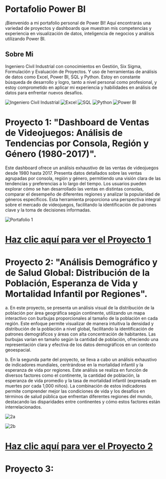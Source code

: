 # Portafolio Power BI 

¡Bienvenido a mi portafolio personal de Power BI! Aquí encontrarás una variedad de proyectos y dashboards que muestran mis competencias y experiencia en visualización de datos, inteligencia de negocios y análisis utilizando Power BI.

## Sobre Mi

Ingeniero Civil Industrial con conocimientos en Gestión, Six Sigma, Formulación y Evaluación de Proyectos. Y uso de herramientas de análisis de datos como Excel, Power BI, SQL y Python. Estoy en constante búsqueda de desarrollo y logro, tanto a nivel personal como profesional, y estoy comprometido en aplicar mi experiencia y habilidades en análisis de datos para enfrentar nuevos desafíos.

![Ingeniero Civil Industrial](https://img.shields.io/badge/Ingeniero%20Civil%20Industrial-Engineering-orange?logo=Codeforces&logoColor=white)
![Excel](https://img.shields.io/badge/Excel-Data%20Analysis-brightgreen?logo=Microsoft-Excel&logoColor=white)
![SQL](https://img.shields.io/badge/SQL-Database%20Management-blue?logo=Microsoft-SQL-Server&logoColor=white)
![Python](https://img.shields.io/badge/Python-Data%20Analysis-yellow?logo=Python&logoColor=white)
![Power BI](https://img.shields.io/badge/Power%20BI-Data%20Visualization-yellow?logo=Power-BI)


# Proyecto 1: "Dashboard de Ventas de Videojuegos: Análisis de Tendencias por Consola, Región y Género (1980-2017)".

Este dashboard ofrece un análisis exhaustivo de las ventas de videojuegos desde 1980 hasta 2017. Presenta datos detallados sobre las ventas agrupadas por consola, región y género, permitiendo una visión clara de las tendencias y preferencias a lo largo del tiempo. Los usuarios pueden explorar cómo se han desarrollado las ventas en distintas consolas, comparar el desempeño de diferentes regiones y analizar la popularidad de géneros específicos. Esta herramienta proporciona una perspectiva integral sobre el mercado de videojuegos, facilitando la identificación de patrones clave y la toma de decisiones informadas.

![Portafolio 1](https://github.com/user-attachments/assets/3a52f85a-b8f5-40e5-b035-a5a993c83a1e)

# [Haz clic aquí para ver el Proyecto 1](https://app.powerbi.com/view?r=eyJrIjoiZGU1YjBlNWEtYTZhMy00MzdlLTk4ODAtNGZhMTNjNmU5NmU5IiwidCI6IjMyNGIwZDFlLTQ0YzgtNDkyMi1hMzVmLTc5ZTY3NjUzY2IwOCIsImMiOjR9)

# Proyecto 2: "Análisis Demográfico y de Salud Global: Distribución de la Población, Esperanza de Vida y Mortalidad Infantil por Regiones".

a. En este proyecto, se presenta un análisis visual de la distribución de la población por área geográfica según continente, utilizando un mapa interactivo con burbujas proporcionales al tamaño de la población en cada región. Este enfoque permite visualizar de manera intuitiva la densidad y distribución de la población a nivel global, facilitando la identificación de patrones demográficos y áreas con alta concentración de habitantes. Las burbujas varían en tamaño según la cantidad de población, ofreciendo una representación clara y efectiva de los datos demográficos en un contexto geoespacial.

b. En la segunda parte del proyecto, se lleva a cabo un análisis exhaustivo de indicadores mundiales, centrándose en la mortalidad infantil y la esperanza de vida por regiones. Este análisis se realiza en función de diversos factores como el continente, la cantidad de población, la esperanza de vida promedio y la tasa de mortalidad infantil (expresada en muertes por cada 1,000 niños). La combinación de estos indicadores permite comprender mejor las condiciones de vida y los desafíos en términos de salud pública que enfrentan diferentes regiones del mundo, destacando las disparidades entre continentes y cómo estos factores están interrelacionados.

![2a](https://github.com/user-attachments/assets/89e1b021-2c08-4eb8-bb62-8837f6522b29)

![2b](https://github.com/user-attachments/assets/a83e4862-3330-4eae-8368-b4cc8e4b6131)

# [Haz clic aquí para ver el Proyecto 2](https://app.powerbi.com/view?r=eyJrIjoiMDIwNDBjOTgtZjU5YS00Y2MxLWFiODktZTFiYzE4N2Q4ZjI5IiwidCI6IjMyNGIwZDFlLTQ0YzgtNDkyMi1hMzVmLTc5ZTY3NjUzY2IwOCIsImMiOjR9)

# Proyecto 3: 




